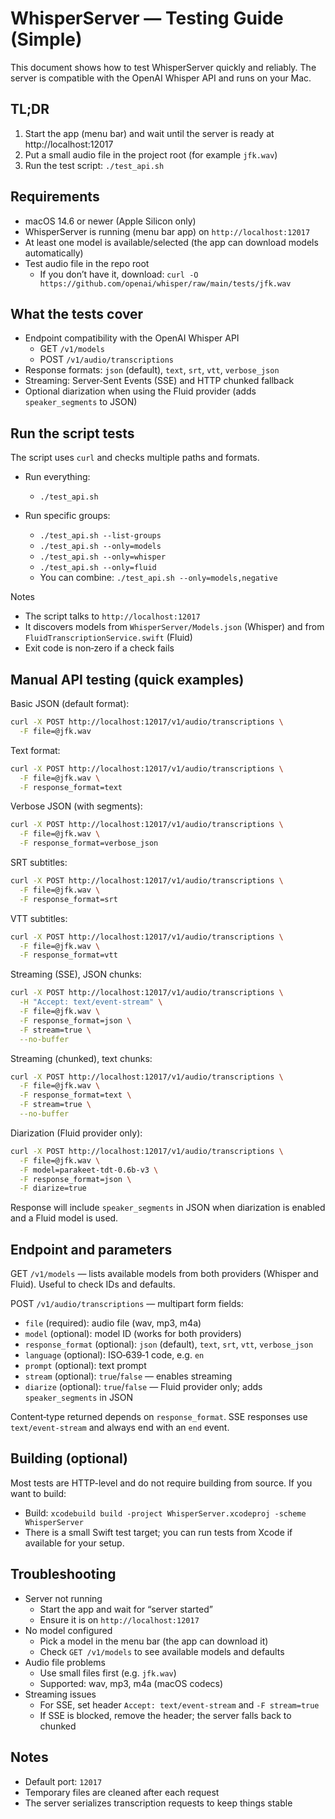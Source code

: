 # WhisperServer — Testing Guide (Simple)

This document shows how to test WhisperServer quickly and reliably. The server is compatible with the OpenAI Whisper API and runs on your Mac.

## TL;DR
1) Start the app (menu bar) and wait until the server is ready at http://localhost:12017
2) Put a small audio file in the project root (for example `jfk.wav`)
3) Run the test script: `./test_api.sh`

## Requirements
- macOS 14.6 or newer (Apple Silicon only)
- WhisperServer is running (menu bar app) on `http://localhost:12017`
- At least one model is available/selected (the app can download models automatically)
- Test audio file in the repo root
  - If you don’t have it, download: `curl -O https://github.com/openai/whisper/raw/main/tests/jfk.wav`

## What the tests cover
- Endpoint compatibility with the OpenAI Whisper API
  - GET `/v1/models`
  - POST `/v1/audio/transcriptions`
- Response formats: `json` (default), `text`, `srt`, `vtt`, `verbose_json`
- Streaming: Server‑Sent Events (SSE) and HTTP chunked fallback
- Optional diarization when using the Fluid provider (adds `speaker_segments` to JSON)

## Run the script tests
The script uses `curl` and checks multiple paths and formats.

- Run everything:
  - `./test_api.sh`

- Run specific groups:
  - `./test_api.sh --list-groups`
  - `./test_api.sh --only=models`
  - `./test_api.sh --only=whisper`
  - `./test_api.sh --only=fluid`
  - You can combine: `./test_api.sh --only=models,negative`

Notes
- The script talks to `http://localhost:12017`
- It discovers models from `WhisperServer/Models.json` (Whisper) and from `FluidTranscriptionService.swift` (Fluid)
- Exit code is non‑zero if a check fails

## Manual API testing (quick examples)

Basic JSON (default format):
```bash
curl -X POST http://localhost:12017/v1/audio/transcriptions \
  -F file=@jfk.wav
```

Text format:
```bash
curl -X POST http://localhost:12017/v1/audio/transcriptions \
  -F file=@jfk.wav \
  -F response_format=text
```

Verbose JSON (with segments):
```bash
curl -X POST http://localhost:12017/v1/audio/transcriptions \
  -F file=@jfk.wav \
  -F response_format=verbose_json
```

SRT subtitles:
```bash
curl -X POST http://localhost:12017/v1/audio/transcriptions \
  -F file=@jfk.wav \
  -F response_format=srt
```

VTT subtitles:
```bash
curl -X POST http://localhost:12017/v1/audio/transcriptions \
  -F file=@jfk.wav \
  -F response_format=vtt
```

Streaming (SSE), JSON chunks:
```bash
curl -X POST http://localhost:12017/v1/audio/transcriptions \
  -H "Accept: text/event-stream" \
  -F file=@jfk.wav \
  -F response_format=json \
  -F stream=true \
  --no-buffer
```

Streaming (chunked), text chunks:
```bash
curl -X POST http://localhost:12017/v1/audio/transcriptions \
  -F file=@jfk.wav \
  -F response_format=text \
  -F stream=true \
  --no-buffer
```

Diarization (Fluid provider only):
```bash
curl -X POST http://localhost:12017/v1/audio/transcriptions \
  -F file=@jfk.wav \
  -F model=parakeet-tdt-0.6b-v3 \
  -F response_format=json \
  -F diarize=true
```
Response will include `speaker_segments` in JSON when diarization is enabled and a Fluid model is used.

## Endpoint and parameters

GET `/v1/models` — lists available models from both providers (Whisper and Fluid). Useful to check IDs and defaults.

POST `/v1/audio/transcriptions` — multipart form fields:
- `file` (required): audio file (wav, mp3, m4a)
- `model` (optional): model ID (works for both providers)
- `response_format` (optional): `json` (default), `text`, `srt`, `vtt`, `verbose_json`
- `language` (optional): ISO‑639‑1 code, e.g. `en`
- `prompt` (optional): text prompt
- `stream` (optional): `true`/`false` — enables streaming
- `diarize` (optional): `true`/`false` — Fluid provider only; adds `speaker_segments` in JSON

Content‑type returned depends on `response_format`. SSE responses use `text/event-stream` and always end with an `end` event.

## Building (optional)
Most tests are HTTP-level and do not require building from source. If you want to build:
- Build: `xcodebuild build -project WhisperServer.xcodeproj -scheme WhisperServer`
- There is a small Swift test target; you can run tests from Xcode if available for your setup.

## Troubleshooting
- Server not running
  - Start the app and wait for “server started”
  - Ensure it is on `http://localhost:12017`
- No model configured
  - Pick a model in the menu bar (the app can download it)
  - Check `GET /v1/models` to see available models and defaults
- Audio file problems
  - Use small files first (e.g. `jfk.wav`)
  - Supported: wav, mp3, m4a (macOS codecs)
- Streaming issues
  - For SSE, set header `Accept: text/event-stream` and `-F stream=true`
  - If SSE is blocked, remove the header; the server falls back to chunked

## Notes
- Default port: `12017`
- Temporary files are cleaned after each request
- The server serializes transcription requests to keep things stable
